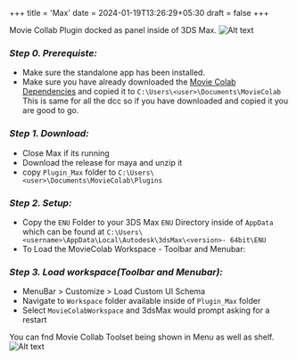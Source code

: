 +++
title = 'Max'
date = 2024-01-19T13:26:29+05:30
draft = false
+++

Movie Collab Plugin docked as panel inside of 3DS Max.
![Alt text](/MovieCollab/DCC/max/plugin_max_01.png)

### _Step 0. Prerequiste:_
- Make sure the standalone app has been installed.
- Make sure you have already downloaded the [Movie Colab Dependencies](mc_dependencies) and copied it to `C:\Users\<user>\Documents\MovieColab`\
This is same for all the dcc so if you have downloaded and copied it you are good to go.

### _Step 1. Download:_ 
- Close Max if its running
- Download the release for maya and unzip it
- copy `Plugin_Max` folder to `C:\Users\<user>\Documents\MovieColab\Plugins`

### _Step 2. Setup:_
- Copy the `ENU` Folder to your 3DS Max `ENU` Directory inside of `AppData` which can be found at 
`C:\Users\<username>\AppData\Local\Autodesk\3dsMax\<version>- 64bit\ENU`
- To Load the MovieColab Workspace - Toolbar and Menubar: 
 
### _Step 3. Load workspace(Toolbar and Menubar):_
- MenuBar > Customize > Load Custom UI Schema
- Navigate to `Workspace` folder available inside of `Plugin_Max` folder
- Select `MovieColabWorkspace` and 3dsMax would prompt asking for a restart

You can fnd Movie Collab Toolset being shown in Menu as well as shelf.
![Alt text](/MovieCollab/DCC/max/max_shelf.png)